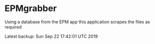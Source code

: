 # EPMgrabber
Using a database from the EPM app this application scrapes the files as required


Latest backup: Sun Sep 22 17:42:01 UTC 2019
